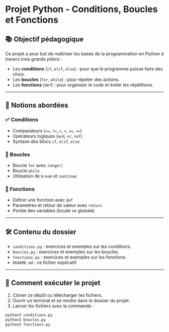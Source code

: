 # Projet Python - Conditions, Boucles et Fonctions

## 📚 Objectif pédagogique

Ce projet a pour but de maîtriser les bases de la programmation en Python à travers trois grands piliers :

- Les **conditions** (`if`, `elif`, `else`) : pour que le programme puisse faire des choix.
- Les **boucles** (`for`, `while`) : pour répéter des actions.
- Les **fonctions** (`def`) : pour organiser le code et éviter les répétitions.

---

## 🧠 Notions abordées

### ✅ Conditions
- Comparateurs (`==`, `!=`, `<`, `>`, `<=`, `>=`)
- Opérateurs logiques (`and`, `or`, `not`)
- Syntaxe des blocs `if`, `elif`, `else`

### 🔁 Boucles
- Boucle `for` avec `range()`
- Boucle `while`
- Utilisation de `break` et `continue`

### 🧩 Fonctions
- Définir une fonction avec `def`
- Paramètres et retour de valeur avec `return`
- Portée des variables (locale vs globale)

---

## 🛠 Contenu du dossier

- `conditions.py` : exercices et exemples sur les conditions.
- `boucles.py` : exercices et exemples sur les boucles.
- `fonctions.py` : exercices et exemples sur les fonctions.
- `README.md` : ce fichier explicatif.

---

## 🚀 Comment exécuter le projet

1. Cloner ce dépôt ou télécharger les fichiers.
2. Ouvrir un terminal et se rendre dans le dossier du projet.
3. Lancer les fichiers avec la commande :

```bash
python3 conditions.py
python3 boucles.py
python3 fonctions.py
